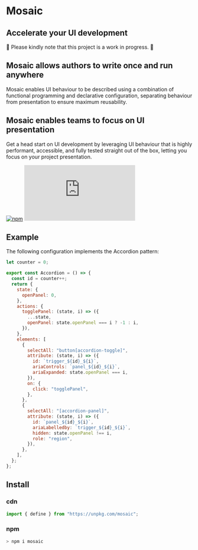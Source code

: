 # Mosaic

## Accelerate your UI development

🚧 Please kindly note that this project is a work in progress. 🚧

## Mosaic allows authors to write once and run anywhere

Mosaic enables UI behaviour to be described using a combination of functional programming and declarative configuration, separating behaviour from presentation to ensure maximum reusability.

## Mosaic enables teams to focus on UI presentation

Get a head start on UI development by leveraging UI behaviour that is
highly performant, accessible, and fully tested straight out of the box, letting you focus on your project presentation.

[![npm](https://shields.io/npm/v/mosaic)](https://www.npmjs.com/package/mosaic)
[![gzip size](https://img.badgesize.io/https://unpkg.com/mosaic/dist/mosaic.min.js?compression=gzip&label=gzip)](https://unpkg.com/mosaic/dist/mosaic.min.js)

## Example

The following configuration implements the Accordion pattern:

```js
let counter = 0;

export const Accordion = () => {
  const id = counter++;
  return {
    state: {
      openPanel: 0,
    },
    actions: {
      togglePanel: (state, i) => ({
        ...state,
        openPanel: state.openPanel === i ? -1 : i,
      }),
    },
    elements: [
      {
        selectAll: "button[accordion-toggle]",
        attribute: (state, i) => ({
          id: `trigger_${id}_${i}`,
          ariaControls: `panel_${id}_${i}`,
          ariaExpanded: state.openPanel === i,
        }),
        on: {
          click: "togglePanel",
        },
      },
      {
        selectAll: "[accordion-panel]",
        attribute: (state, i) => ({
          id: `panel_${id}_${i}`,
          ariaLabelledby: `trigger_${id}_${i}`,
          hidden: state.openPanel !== i,
          role: "region",
        }),
      },
    ],
  };
};
```

## Install

### cdn

```js
import { define } from "https://unpkg.com/mosaic";
```

### npm

```sh
> npm i mosaic
```
